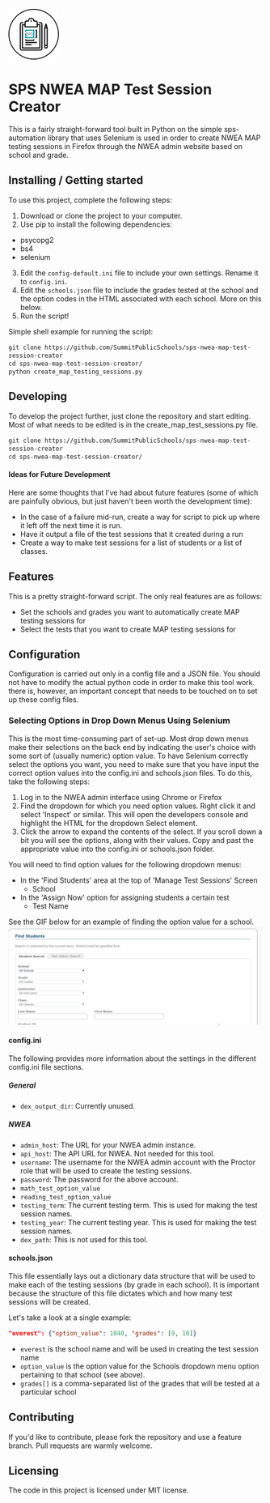 ![Logo of the project](https://github.com/SummitPublicSchools/sps-nwea-map-test-session-creator/blob/master/img/map_creator_logo_small.png)

# SPS NWEA MAP Test Session Creator

This is a fairly straight-forward tool built in Python on the simple
sps-automation library that uses Selenium is used in order to create NWEA MAP
testing sessions in Firefox through the NWEA admin website based on school and
grade.

## Installing / Getting started

To use this project, complete the following steps:

1. Download or clone the project to your computer.
2. Use pip to install the following dependencies:
  * psycopg2
  * bs4
  * selenium
3. Edit the `config-default.ini` file to include your own settings. Rename it to `config.ini`.
4. Edit the `schools.json` file to include the grades tested at the school and
the option codes in the HTML associated with each school. More on this below.
5. Run the script!

Simple shell example for running the script:
```shell
git clone https://github.com/SummitPublicSchools/sps-nwea-map-test-session-creator
cd sps-nwea-map-test-session-creator/
python create_map_testing_sessions.py
```

## Developing

To develop the project further, just clone the repository and start editing. Most of what needs to be edited is in the create_map_test_sessions.py file.

```shell
git clone https://github.com/SummitPublicSchools/sps-nwea-map-test-session-creator
cd sps-nwea-map-test-session-creator/
```

#### Ideas for Future Development
Here are some thoughts that I've had about future features (some of which are
painfully obvious, but just haven't been worth the development time):
* In the case of a failure mid-run, create a way for script to pick up where it
left off the next time it is run.
* Have it output a file of the test sessions that it created during a run
* Create a way to make test sessions for a list of students or a list of classes.

## Features

This is a pretty straight-forward script. The only real features are as follows:
* Set the schools and grades you want to automatically create MAP testing sessions for
* Select the tests that you want to create MAP testing sessions for

## Configuration

Configuration is carried out only in a config file and a JSON file. You should
not have to modify the actual python code in order to make this tool work. there
is, however, an important concept that needs to be touched on to set up these
config files.

### Selecting Options in Drop Down Menus Using Selenium
This is the most time-consuming part of set-up. Most drop down menus make their
selections on the back end by indicating the user's choice with some sort of
(usually numeric) option value. To have Selenium correctly select the options
you want, you need to make sure that you have input the correct option values into
the config.ini and schools.json files. To do this, take the following steps:

1. Log in to the NWEA admin interface using Chrome or Firefox
2. Find the dropdown for which you need option values. Right click it and select
'Inspect' or similar. This will open the developers console and highlight the
HTML for the dropdown Select element.
3. Click the arrow to expand the contents of the select. If you scroll down a
bit you will see the options, along with their values. Copy and past the appropriate
value into the config.ini or schools.json folder.

You will need to find option values for the following dropdown menus:
* In the 'Find Students' area at the top of 'Manage Test Sessions' Screen
  * School
* In the 'Assign Now' option for assigning students a certain test
  * Test Name

See the GIF below for an example of finding the option value for a school.
![dropdown option value select example](https://github.com/SummitPublicSchools/sps-nwea-map-test-session-creator/blob/master/img/drop_down_option_code_example.gif)

#### config.ini
The following provides more information about the settings in the different config.ini file sections.

##### General
* `dex_output_dir`: Currently unused.

##### NWEA
* `admin_host`: The URL for your NWEA admin instance.
* `api_host`: The API URL for NWEA. Not needed for this tool.
* `username`: The username for the NWEA admin account with the Proctor role that
will be used to create the testing sessions.
* `password`: The password for the above account.
* `math_test_option_value`
* `reading_test_option_value`
* `testing_term`: The current testing term. This is used for making the test session names.
* `testing_year`: The current testing year. This is used for making the test session names.
* `dex_path`: This is not used for this tool.

#### schools.json
This file essentially lays out a dictionary data structure that will be used to
make each of the testing sessions (by grade in each school). It is important
because the structure of this file dictates which and how many test sessions
will be created.

Let's take a look at a single example:
```json
"everest": {"option_value": 1040, "grades": [9, 10]}
```

* `everest` is the school name and will be used in creating the test session name
* `option_value` is the option value for the Schools dropdown menu option pertaining to that school (see above).
* `grades[]` is a comma-separated list of the grades that will be tested at a particular school

## Contributing

If you'd like to contribute, please fork the repository and use a feature
branch. Pull requests are warmly welcome.

## Licensing

The code in this project is licensed under MIT license.
